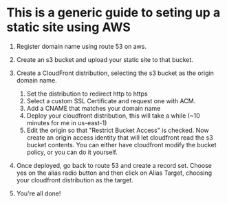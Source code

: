 # This is a generic guide to seting up a static site using AWS

1. Register domain name using route 53 on aws.

2. Create an s3 bucket and upload your static site to that bucket.

3. Create a CloudFront distribution, selecting the s3 bucket as the origin domain name.
    1. Set the distribution to redirect http to https
    2. Select a custom SSL Certificate and request one with ACM.
    3. Add a CNAME that matches your domain name
    4. Deploy your cloudfront distribution, this will take a while (~10 minutes for me in us-east-1)
    5. Edit the origin so that "Restrict Bucket Access" is checked. Now create an
    origin access identity that will let cloudfront read the s3 bucket contents. You can
    either have cloudfront modify the bucket policy, or you can do it yourself.
4. Once deployed, go back to route 53 and create a record set. Choose yes on the alias radio 
button and then click on Alias Target, choosing your cloudfront distribution as the target. 


5. You're all done!
